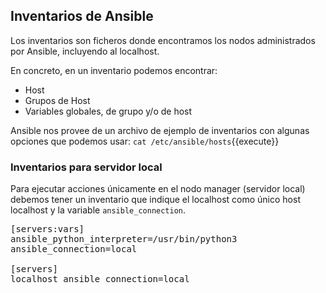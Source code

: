 
## Inventarios de Ansible

Los inventarios son ficheros donde encontramos los nodos administrados por Ansible, incluyendo al localhost.

En concreto, en un inventario podemos encontrar:
* Host
* Grupos de Host
* Variables globales, de grupo y/o de host

Ansible nos provee de un archivo de ejemplo de inventarios con algunas opciones que podemos usar:
`cat /etc/ansible/hosts`{{execute}}

### Inventarios para servidor local

Para ejecutar acciones únicamente en el nodo manager (servidor local) debemos tener un inventario que indique el localhost como único host localhost y la variable `ansible_connection`. 

<pre class="file" data-filename="localhost.cfg" data-target="replace">
[servers:vars]
ansible_python_interpreter=/usr/bin/python3
ansible_connection=local

[servers]
localhost ansible_connection=local
</pre>

